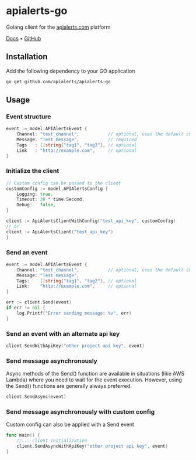 # apialerts-go

Golang client for the [apialerts.com](https://apialerts.com/) platform

[Docs](https://apialerts.com/docs/go) • [GitHub](https://github.com/apialerts/apialerts-go)

## Installation

Add the following dependency to your GO application

```bash
go get github.com/apialerts/apialerts-go
```

## Usage

### Event structure
```go
event := model.APIAlertsEvent {
    Channel: "test_channel",           // optional, uses the default channel if not provided
    Message: "Test message",           // required
    Tags   : []string{"tag1", "tag2"}, // optional
    Link   : "http://example.com",     // optional
}
```


### Initialize the client 
```go
// Custom config can be passed to the client
customConfig := model.APIAlertsConfig {
    Logging: true,
    Timeout: 30 * time.Second,
    Debug:   false,
}

client := ApiAlertsClientWithConfig("test_api_key", customConfig)
// or
client := ApiAlertsClient("test_api_key")
}
```

### Send an event

```go
event := model.APIAlertsEvent {
    Channel: "test_channel",           // optional, uses the default channel if not provided
    Message: "Test message",
    Tags:    []string{"tag1", "tag2"}, // optional
    Link:    "http://example.com",     // optional
}

err := client.Send(event)
if err != nil {
    log.Printf("Error sending message: %v", err)
}
```

### Send an event with an alternate api key

```go
client.SendWithApiKey("other project api key", event)
```


### Send message asynchronously

Async methods of the Send() function are available in situations (like AWS Lambda) where you need to wait for the event execution. However, using the Send() functions are generally always preferred.

```go
client.SendAsync(event)
```


### Send message asynchronously with custom config

Custom config can also be applied with a Send event

```go
func main() {
    //... client initialization
    client.SendAsyncWithApiKey("other project api key", event)
}
```





